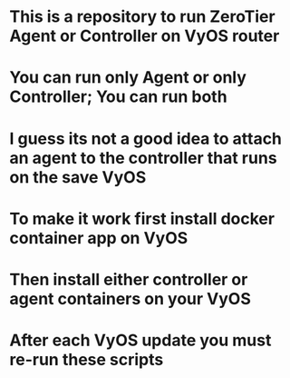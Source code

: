 # This is a repository to run ZeroTier Agent or Controller on VyOS router
# You can run only Agent or only Controller; You can run both
# I guess its not a good idea to attach an agent to the controller that runs on the save VyOS

# To make it work first install docker container app on VyOS
# Then install either controller or agent containers on your VyOS

# After each VyOS update you must re-run these scripts
